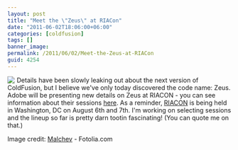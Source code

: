 ```yaml
---
layout: post
title: "Meet the \"Zeus\" at RIACon"
date: "2011-06-02T18:06:00+06:00"
categories: [coldfusion]
tags: []
banner_image: 
permalink: /2011/06/02/Meet-the-Zeus-at-RIACon
guid: 4254
---
```


<img src="https://static.raymondcamden.com/images/cfjedi/ZEUS_ON_WHITE.JPEG.jpg" style="float:left;margin-right: 5px" />Details have been slowly leaking out about the next version of ColdFusion, but I believe we've only today discovered the code name: Zeus. Adobe will be presenting new details on Zeus at RIACON - you can see information about their sessions <a href="http://www.riacon.com/sponsors/adobe">here</a>. As a reminder, <a href="http://www.riacon.com/">RIACON</a> is being held in Washington, DC on August 6th and 7th. I'm working on selecting sessions and the lineup so far is pretty darn tootin fascinating! (You can quote me on that.) 

Image credit: <a href="http://us.fotolia.com/id/16821307" title="" alt="">Malchev</a> - Fotolia.com
<br clear="left" />